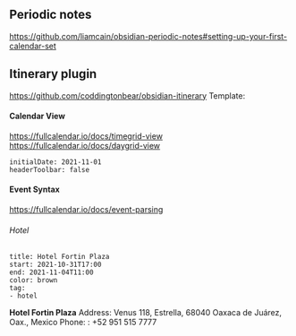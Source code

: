 
## Periodic notes
https://github.com/liamcain/obsidian-periodic-notes#setting-up-your-first-calendar-set


## Itinerary plugin
https://github.com/coddingtonbear/obsidian-itinerary
Template:

#### Calendar View
https://fullcalendar.io/docs/timegrid-view
https://fullcalendar.io/docs/daygrid-view
```itinerary
initialDate: 2021-11-01
headerToolbar: false

```
#### Event Syntax
https://fullcalendar.io/docs/event-parsing
###### Hotel
```itinerary-event
title: Hotel Fortin Plaza
start: 2021-10-31T17:00
end: 2021-11-04T11:00
color: brown
tag:
- hotel
```
**Hotel Fortin Plaza**
Address: Venus 118, Estrella, 68040 Oaxaca de Juárez, Oax., Mexico
Phone: : +52 951 515 7777
